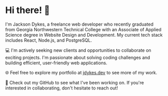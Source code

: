 # Hi there! 👋

I'm Jackson Dykes, a freelance web developer who recently graduated from Georgia Northwestern Technical College with an Associate of Applied Science degree in Website Design and Development. My current tech stack includes React, Node.js, and PostgreSQL.

💻 I'm actively seeking new clients and opportunities to collaborate on exciting projects. I'm passionate about solving coding challenges and building efficient, user-friendly web applications.

🌐 Feel free to explore my portfolio at [jdykes.dev](https://www.jdykes.dev/) to see more of my work.

🚀 Check out my GitHub to see what I've been working on. If you're interested in collaborating, don't hesitate to reach out!

